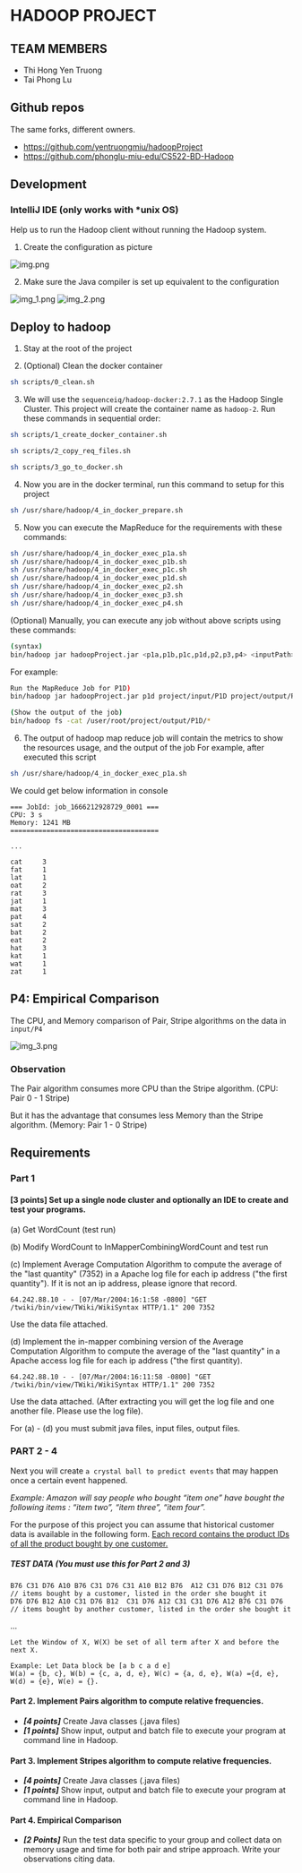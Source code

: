 # HADOOP PROJECT

## TEAM MEMBERS

- Thi Hong Yen Truong
- Tai Phong Lu

## Github repos
The same forks, different owners.

- https://github.com/yentruongmiu/hadoopProject
- https://github.com/phonglu-miu-edu/CS522-BD-Hadoop

## Development

### IntelliJ IDE (only works with *unix OS)

Help us to run the Hadoop client without running the Hadoop system.

1. Create the configuration as picture

![img.png](img.png)

2. Make sure the Java compiler is set up equivalent to the configuration

![img_1.png](img_1.png)
![img_2.png](img_2.png)

## Deploy to hadoop

1. Stay at the root of the project

2. (Optional) Clean the docker container
```bash
sh scripts/0_clean.sh
```

3. We will use the `sequenceiq/hadoop-docker:2.7.1` as the Hadoop Single Cluster. 
This project will create the container name as `hadoop-2`.
Run these commands in sequential order:
```bash
sh scripts/1_create_docker_container.sh

sh scripts/2_copy_req_files.sh

sh scripts/3_go_to_docker.sh
```

4. Now you are in the docker terminal, run this command to setup for this project
```bash
sh /usr/share/hadoop/4_in_docker_prepare.sh
```

5. Now you can execute the MapReduce for the requirements with these commands:
```bash
sh /usr/share/hadoop/4_in_docker_exec_p1a.sh
sh /usr/share/hadoop/4_in_docker_exec_p1b.sh
sh /usr/share/hadoop/4_in_docker_exec_p1c.sh
sh /usr/share/hadoop/4_in_docker_exec_p1d.sh
sh /usr/share/hadoop/4_in_docker_exec_p2.sh
sh /usr/share/hadoop/4_in_docker_exec_p3.sh
sh /usr/share/hadoop/4_in_docker_exec_p4.sh
```

(Optional)
Manually, you can execute any job without above scripts using these commands:
```bash
(syntax)
bin/hadoop jar hadoopProject.jar <p1a,p1b,p1c,p1d,p2,p3,p4> <inputPath> <outputPath> [<numReducers>]
```

For example:
```bash
Run the MapReduce Job for P1D)
bin/hadoop jar hadoopProject.jar p1d project/input/P1D project/output/P1D

(Show the output of the job)
bin/hadoop fs -cat /user/root/project/output/P1D/*
```


6. The output of hadoop map reduce job will contain the metrics to show the resources usage, and the output of the job
For example, after executed this script
```bash
sh /usr/share/hadoop/4_in_docker_exec_p1a.sh
```

We could get below information in console
```
=== JobId: job_1666212928729_0001 ===
CPU: 3 s
Memory: 1241 MB
=====================================

...

cat     3
fat     1
lat     1
oat     2
rat     3
jat     1
mat     3
pat     4
sat     2
bat     2
eat     2
hat     3
kat     1
wat     1
zat     1
```

## P4: Empirical Comparison
The CPU, and Memory comparison of Pair, Stripe algorithms on the data in `input/P4` 

![img_3.png](img_3.png)

### Observation
The Pair algorithm consumes more CPU than the Stripe algorithm. (CPU: Pair 0 - 1 Stripe)

But it has the advantage that consumes less Memory than the Stripe algorithm. (Memory: Pair 1 - 0 Stripe)

## Requirements

### Part 1

#### [3 points] Set up a single node cluster and optionally an IDE to create and test your programs.

(a) Get WordCount (test run)

(b) Modify WordCount to InMapperCombiningWordCount and test run

(c) Implement Average Computation Algorithm to compute the average of the "last quantity" (7352) in a Apache log file for each ip address ("the first quantity"). If it is not an ip address, please ignore that record.

```
64.242.88.10 - - [07/Mar/2004:16:1:58 -0800] "GET /twiki/bin/view/TWiki/WikiSyntax HTTP/1.1" 200 7352
```
Use the data file attached.

(d) Implement the in-mapper combining version of the Average Computation Algorithm to compute the average of the "last quantity" in a Apache access log file for each ip address ("the first quantity).

```
64.242.88.10 - - [07/Mar/2004:16:11:58 -0800] "GET /twiki/bin/view/TWiki/WikiSyntax HTTP/1.1" 200 7352
```
Use the data attached.   (After extracting you will get the log file and one another file. Please use the log file).

For (a) - (d) you must submit java files, input files, output files.

### PART 2 - 4

Next you will create `a crystal ball to predict events` that may happen once a certain event happened.

_Example: Amazon will say people who bought “item one” have bought the following items : “item two”, “item three”, “item four”._

For the purpose of this project you can assume that historical customer data is available in the following form. <u>Each record contains the product IDs of all the product bought by one customer.</u>

##### TEST DATA (You must use this for Part 2 and 3)
```
B76 C31 D76 A10 B76 C31 D76 C31 A10 B12 B76  A12 C31 D76 B12 C31 D76    // items bought by a customer, listed in the order she bought it
D76 D76 B12 A10 C31 D76 B12  C31 D76 A12 C31 C31 D76 A12 B76 C31 D76  // items bought by another customer, listed in the order she bought it
```
...
```
Let the Window of X, W(X) be set of all term after X and before the next X.

Example: Let Data block be [a b c a d e]
W(a) = {b, c}, W(b) = {c, a, d, e}, W(c) = {a, d, e}, W(a) ={d, e}, W(d) = {e}, W(e) = {}.
```

#### Part 2. Implement Pairs algorithm to compute relative frequencies.

- **_[4 points]_** Create Java classes (.java files)
- **_[1 points]_** Show input, output and batch file to execute your program at command line in Hadoop.

#### Part 3. Implement Stripes algorithm to compute relative frequencies.

- **_[4 points]_** Create Java classes (.java files)
- **_[1 points]_** Show input, output and batch file to execute your program at command line in Hadoop.

#### Part 4. Empirical Comparison

- **_[2 Points]_** Run the test data specific to your group and collect data on memory usage and time for both pair and stripe approach. Write your observations citing data.